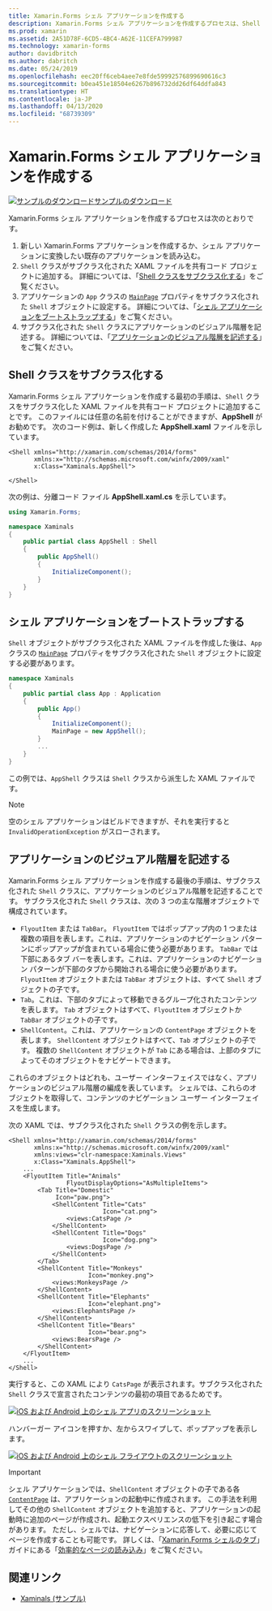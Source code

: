 ```yaml
---
title: Xamarin.Forms シェル アプリケーションを作成する
description: Xamarin.Forms シェル アプリケーションを作成するプロセスは、Shell クラスがサブクラス化された XAML ファイルを作成し、アプリケーションの App クラスの MainPage プロパティをサブクラス化した Shell オブジェクトに設定した後、サブクラス化した Shell クラスにアプリケーションのビジュアル階層を記述することです。
ms.prod: xamarin
ms.assetid: 2A51D78F-6CD5-4BC4-A62E-11CEFA799987
ms.technology: xamarin-forms
author: davidbritch
ms.author: dabritch
ms.date: 05/24/2019
ms.openlocfilehash: eec20ff6ceb4aee7e8fde59992576899690616c3
ms.sourcegitcommit: b0ea451e18504e6267b896732dd26df64ddfa843
ms.translationtype: HT
ms.contentlocale: ja-JP
ms.lasthandoff: 04/13/2020
ms.locfileid: "68739309"
---
```

# <a name="create-a-xamarinforms-shell-application"></a>Xamarin.Forms シェル アプリケーションを作成する

[![サンプルのダウンロード](~/media/shared/download.png)サンプルのダウンロード](https://docs.microsoft.com/samples/xamarin/xamarin-forms-samples/userinterface-xaminals/)

Xamarin.Forms シェル アプリケーションを作成するプロセスは次のとおりです。

1. 新しい Xamarin.Forms アプリケーションを作成するか、シェル アプリケーションに変換したい既存のアプリケーションを読み込む。
1. `Shell` クラスがサブクラス化された XAML ファイルを共有コード プロジェクトに追加する。 詳細については、「[Shell クラスをサブクラス化する](#subclass-the-shell-class)」をご覧ください。
1. アプリケーションの `App` クラスの [`MainPage`](xref:Xamarin.Forms.Application.MainPage) プロパティをサブクラス化された `Shell` オブジェクトに設定する。 詳細については、「[シェル アプリケーションをブートストラップする](#bootstrap-the-shell-application)」をご覧ください。
1. サブクラス化された `Shell` クラスにアプリケーションのビジュアル階層を記述する。 詳細については、「[アプリケーションのビジュアル階層を記述する](#describe-the-visual-hierarchy-of-the-application)」をご覧ください。

## <a name="subclass-the-shell-class"></a>Shell クラスをサブクラス化する

Xamarin.Forms シェル アプリケーションを作成する最初の手順は、`Shell` クラスをサブクラス化した XAML ファイルを共有コード プロジェクトに追加することです。 このファイルには任意の名前を付けることができますが、**AppShell** がお勧めです。 次のコード例は、新しく作成した **AppShell.xaml** ファイルを示しています。

```xaml
<Shell xmlns="http://xamarin.com/schemas/2014/forms"
       xmlns:x="http://schemas.microsoft.com/winfx/2009/xaml"
       x:Class="Xaminals.AppShell">

</Shell>
```

次の例は、分離コード ファイル **AppShell.xaml.cs** を示しています。

```csharp
using Xamarin.Forms;

namespace Xaminals
{
    public partial class AppShell : Shell
    {
        public AppShell()
        {
            InitializeComponent();
        }
    }
}
```

## <a name="bootstrap-the-shell-application"></a>シェル アプリケーションをブートストラップする

`Shell` オブジェクトがサブクラス化された XAML ファイルを作成した後は、`App` クラスの [`MainPage`](xref:Xamarin.Forms.Application.MainPage) プロパティをサブクラス化された `Shell` オブジェクトに設定する必要があります。

```csharp
namespace Xaminals
{
    public partial class App : Application
    {
        public App()
        {
            InitializeComponent();
            MainPage = new AppShell();
        }
        ...
    }
}
```

この例では、`AppShell` クラスは `Shell` クラスから派生した XAML ファイルです。

> [!NOTE]
> 空のシェル アプリケーションはビルドできますが、それを実行すると `InvalidOperationException` がスローされます。

## <a name="describe-the-visual-hierarchy-of-the-application"></a>アプリケーションのビジュアル階層を記述する

Xamarin.Forms シェル アプリケーションを作成する最後の手順は、サブクラス化された `Shell` クラスに、アプリケーションのビジュアル階層を記述することです。 サブクラス化された `Shell` クラスは、次の 3 つの主な階層オブジェクトで構成されています。

- `FlyoutItem` または `TabBar`。 `FlyoutItem` ではポップアップ内の 1 つまたは複数の項目を表します。これは、アプリケーションのナビゲーション パターンにポップアップが含まれている場合に使う必要があります。 `TabBar` では下部にあるタブ バーを表します。これは、アプリケーションのナビゲーション パターンが下部のタブから開始される場合に使う必要があります。 `FlyoutItem` オブジェクトまたは `TabBar` オブジェクトは、すべて `Shell` オブジェクトの子です。
- `Tab`。これは、下部のタブによって移動できるグループ化されたコンテンツを表します。 `Tab` オブジェクトはすべて、`FlyoutItem` オブジェクトか `TabBar` オブジェクトの子です。
- `ShellContent`。これは、アプリケーションの `ContentPage` オブジェクトを表します。 `ShellContent` オブジェクトはすべて、`Tab` オブジェクトの子です。 複数の `ShellContent` オブジェクトが `Tab` にある場合は、上部のタブによってそのオブジェクトをナビゲートできます。

これらのオブジェクトはどれも、ユーザー インターフェイスではなく、アプリケーションのビジュアル階層の編成を表しています。 シェルでは、これらのオブジェクトを取得して、コンテンツのナビゲーション ユーザー インターフェイスを生成します。

次の XAML では、サブクラス化された `Shell` クラスの例を示します。

```xaml
<Shell xmlns="http://xamarin.com/schemas/2014/forms"
       xmlns:x="http://schemas.microsoft.com/winfx/2009/xaml"
       xmlns:views="clr-namespace:Xaminals.Views"
       x:Class="Xaminals.AppShell">
    ...
    <FlyoutItem Title="Animals"
                FlyoutDisplayOptions="AsMultipleItems">
        <Tab Title="Domestic"
             Icon="paw.png">
            <ShellContent Title="Cats"
                          Icon="cat.png">
                <views:CatsPage />
            </ShellContent>
            <ShellContent Title="Dogs"
                          Icon="dog.png">
                <views:DogsPage />
            </ShellContent>
        </Tab>
        <ShellContent Title="Monkeys"
                      Icon="monkey.png">
            <views:MonkeysPage />
        </ShellContent>
        <ShellContent Title="Elephants"
                      Icon="elephant.png">  
            <views:ElephantsPage />
        </ShellContent>
        <ShellContent Title="Bears"
                      Icon="bear.png">
            <views:BearsPage />
        </ShellContent>
    </FlyoutItem>
    ...
</Shell>
```

実行すると、この XAML により `CatsPage`  が表示されます。サブクラス化された `Shell` クラスで宣言されたコンテンツの最初の項目であるためです。

[![iOS および Android 上のシェル アプリのスクリーンショット](create-images/cats.png "シェル アプリ")](create-images/cats-large.png#lightbox "シェル アプリ")

ハンバーガー アイコンを押すか、左からスワイプして、ポップアップを表示します。

[![iOS および Android 上のシェル フライアウトのスクリーンショット](create-images/flyout-reduced.png "シェル ポップアップ")](create-images/flyout-reduced-large.png#lightbox "シェル ポップアップ")

> [!IMPORTANT]
> シェル アプリケーションでは、`ShellContent` オブジェクトの子である各 [`ContentPage`](xref:Xamarin.Forms.ContentPage) は、アプリケーションの起動中に作成されます。 この手法を利用してその他の `ShellContent` オブジェクトを追加すると、アプリケーションの起動時に追加のページが作成され、起動エクスペリエンスの低下を引き起こす場合があります。 ただし、シェルでは、ナビゲーションに応答して、必要に応じてページを作成することも可能です。 詳しくは、「[Xamarin.Forms シェルのタブ](tabs.md)」ガイドにある「[効率的なページの読み込み](tabs.md#efficient-page-loading)」をご覧ください。

## <a name="related-links"></a>関連リンク

- [Xaminals (サンプル)](https://docs.microsoft.com/samples/xamarin/xamarin-forms-samples/userinterface-xaminals/)
